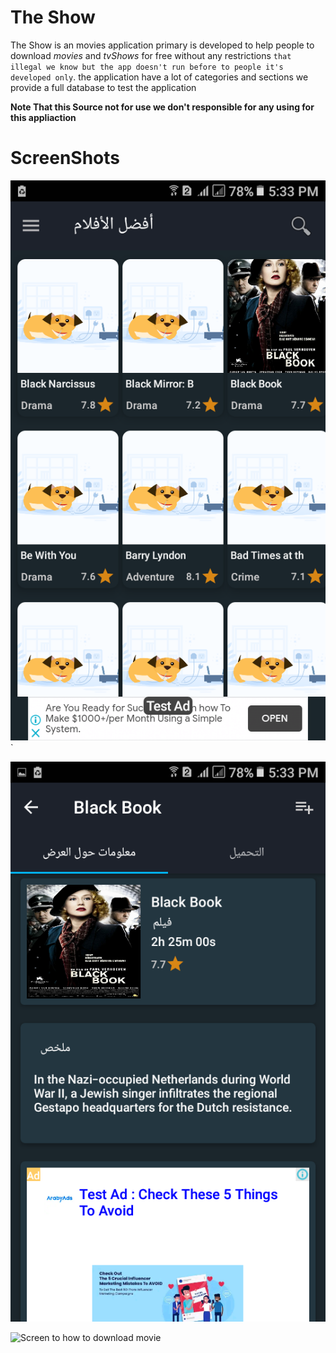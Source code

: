 # The Show

The Show is an movies application primary is developed to help people to download *movies* and *tvShows* for free without any restrictions `that illegal we know but the app doesn't run before to people it's developed only`. the application have a lot of categories and sections we provide a full database to test the application

**Note That this Source not for use we don't responsible for any using for this appliaction**


# ScreenShots

![List Contains Movies](assests/movies_list.png)
`

![All Show data from rating descripation and any similar](assests/show-data.png)

![Screen to how to download movie](assests/download-movie.png)
